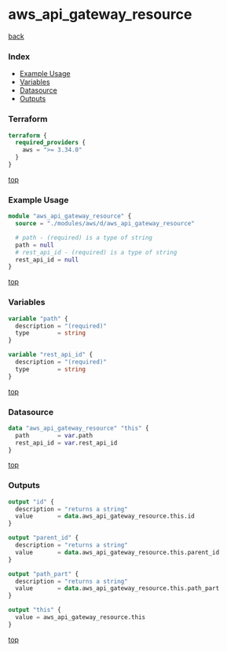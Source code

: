 # aws_api_gateway_resource

[back](../aws.md)

### Index

- [Example Usage](#example-usage)
- [Variables](#variables)
- [Datasource](#datasource)
- [Outputs](#outputs)

### Terraform

```terraform
terraform {
  required_providers {
    aws = ">= 3.34.0"
  }
}
```

[top](#index)

### Example Usage

```terraform
module "aws_api_gateway_resource" {
  source = "./modules/aws/d/aws_api_gateway_resource"

  # path - (required) is a type of string
  path = null
  # rest_api_id - (required) is a type of string
  rest_api_id = null
}
```

[top](#index)

### Variables

```terraform
variable "path" {
  description = "(required)"
  type        = string
}

variable "rest_api_id" {
  description = "(required)"
  type        = string
}
```

[top](#index)

### Datasource

```terraform
data "aws_api_gateway_resource" "this" {
  path        = var.path
  rest_api_id = var.rest_api_id
}
```

[top](#index)

### Outputs

```terraform
output "id" {
  description = "returns a string"
  value       = data.aws_api_gateway_resource.this.id
}

output "parent_id" {
  description = "returns a string"
  value       = data.aws_api_gateway_resource.this.parent_id
}

output "path_part" {
  description = "returns a string"
  value       = data.aws_api_gateway_resource.this.path_part
}

output "this" {
  value = aws_api_gateway_resource.this
}
```

[top](#index)
